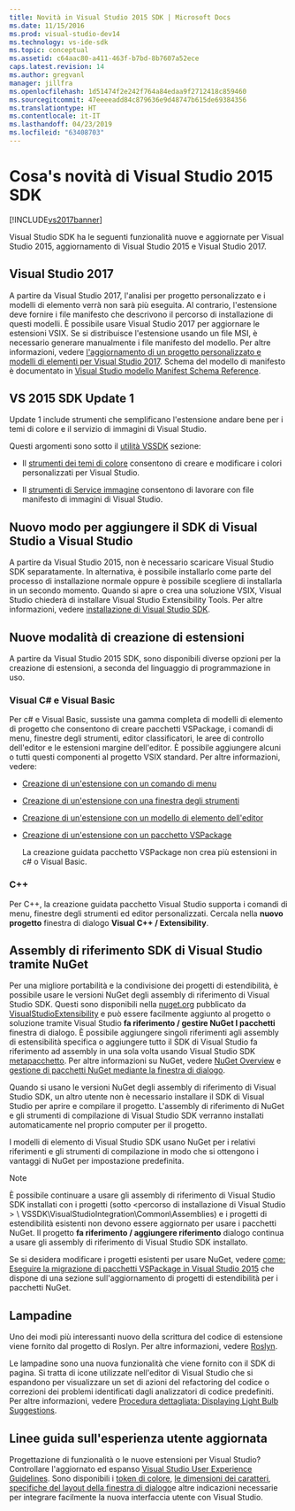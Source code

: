 ```yaml
---
title: Novità in Visual Studio 2015 SDK | Microsoft Docs
ms.date: 11/15/2016
ms.prod: visual-studio-dev14
ms.technology: vs-ide-sdk
ms.topic: conceptual
ms.assetid: c64aac80-a411-463f-b7bd-8b7607a52ece
caps.latest.revision: 14
ms.author: gregvanl
manager: jillfra
ms.openlocfilehash: 1d51474f2e242f764a84edaa9f2712418c859460
ms.sourcegitcommit: 47eeeeadd84c879636e9d48747b615de69384356
ms.translationtype: HT
ms.contentlocale: it-IT
ms.lasthandoff: 04/23/2019
ms.locfileid: "63408703"
---
```

# <a name="what39s-new-in-the-visual-studio-2015-sdk"></a>Cosa&#39;s novità di Visual Studio 2015 SDK
[!INCLUDE[vs2017banner](../includes/vs2017banner.md)]

Visual Studio SDK ha le seguenti funzionalità nuove e aggiornate per Visual Studio 2015, aggiornamento di Visual Studio 2015 e Visual Studio 2017.

## <a name="visual-studio-2017"></a>Visual Studio 2017

A partire da Visual Studio 2017, l'analisi per progetto personalizzato e i modelli di elemento verrà non sarà più eseguita. Al contrario, l'estensione deve fornire i file manifesto che descrivono il percorso di installazione di questi modelli. È possibile usare Visual Studio 2017 per aggiornare le estensioni VSIX. Se si distribuisce l'estensione usando un file MSI, è necessario generare manualmente i file manifesto del modello. Per altre informazioni, vedere [l'aggiornamento di un progetto personalizzato e modelli di elementi per Visual Studio 2017](/visualstudio/extensibility/upgrading-custom-project-and-item-templates-for-visual-studio-2017?view=vs-2015). Schema del modello di manifesto è documentato in [Visual Studio modello Manifest Schema Reference](/visualstudio/extensibility/visual-studio-template-manifest-schema-reference).

## <a name="vs-2015-sdk-update-1"></a>VS 2015 SDK Update 1
 Update 1 include strumenti che semplificano l'estensione andare bene per i temi di colore e il servizio di immagini di Visual Studio.

 Questi argomenti sono sotto il [utilità VSSDK](../extensibility/internals/vssdk-utilities.md) sezione:

- Il [strumenti dei temi di colore](../extensibility/internals/color-theming-tools.md) consentono di creare e modificare i colori personalizzati per Visual Studio.

- Il [strumenti di Service immagine](../extensibility/internals/image-service-tools.md) consentono di lavorare con file manifesto di immagini di Visual Studio.

## <a name="new-way-to-add-the-visual-studio-sdk-to-visual-studio"></a>Nuovo modo per aggiungere il SDK di Visual Studio a Visual Studio
 A partire da Visual Studio 2015, non è necessario scaricare Visual Studio SDK separatamente. In alternativa, è possibile installarlo come parte del processo di installazione normale oppure è possibile scegliere di installarla in un secondo momento. Quando si apre o crea una soluzione VSIX, Visual Studio chiederà di installare Visual Studio Extensibility Tools. Per altre informazioni, vedere [installazione di Visual Studio SDK](../extensibility/installing-the-visual-studio-sdk.md).

## <a name="new-ways-of-creating-extensions"></a>Nuove modalità di creazione di estensioni
 A partire da Visual Studio 2015 SDK, sono disponibili diverse opzioni per la creazione di estensioni, a seconda del linguaggio di programmazione in uso.

### <a name="visual-c-and-visual-basic"></a>Visual C# e Visual Basic
 Per c# e Visual Basic, sussiste una gamma completa di modelli di elemento di progetto che consentono di creare pacchetti VSPackage, i comandi di menu, finestre degli strumenti, editor classificatori, le aree di controllo dell'editor e le estensioni margine dell'editor. È possibile aggiungere alcuni o tutti questi componenti al progetto VSIX standard. Per altre informazioni, vedere:

- [Creazione di un'estensione con un comando di menu](../extensibility/creating-an-extension-with-a-menu-command.md)

- [Creazione di un'estensione con una finestra degli strumenti](../extensibility/creating-an-extension-with-a-tool-window.md)

- [Creazione di un'estensione con un modello di elemento dell'editor](../extensibility/creating-an-extension-with-an-editor-item-template.md)

- [Creazione di un'estensione con un pacchetto VSPackage](../extensibility/creating-an-extension-with-a-vspackage.md)

     La creazione guidata pacchetto VSPackage non crea più estensioni in c# o Visual Basic.

### <a name="c"></a>C++
 Per C++, la creazione guidata pacchetto Visual Studio supporta i comandi di menu, finestre degli strumenti ed editor personalizzati. Cercala nella **nuovo progetto** finestra di dialogo **Visual C++ / Extensibility**.

## <a name="vs-sdk-reference-assemblies-via-nuget"></a>Assembly di riferimento SDK di Visual Studio tramite NuGet
 Per una migliore portabilità e la condivisione dei progetti di estendibilità, è possibile usare le versioni NuGet degli assembly di riferimento di Visual Studio SDK.  Questi sono disponibili nella [nuget.org](http://www.nuget.org) pubblicato da [VisualStudioExtensibility](http://www.nuget.org/profiles/VisualStudioExtensibility) e può essere facilmente aggiunto al progetto o soluzione tramite Visual Studio **fa riferimento / gestire NuGet I pacchetti** finestra di dialogo. È possibile aggiungere singoli riferimenti agli assembly di estensibilità specifica o aggiungere tutto il SDK di Visual Studio fa riferimento ad assembly in una sola volta usando Visual Studio SDK [metapacchetto](http://www.nuget.org/packages/VSSDK_Reference_Assemblies). Per altre informazioni su NuGet, vedere [NuGet Overview](http://docs.nuget.org/) e [gestione di pacchetti NuGet mediante la finestra di dialogo](http://docs.nuget.org/Consume/Package-Manager-Dialog).

 Quando si usano le versioni NuGet degli assembly di riferimento di Visual Studio SDK, un altro utente non è necessario installare il SDK di Visual Studio per aprire e compilare il progetto.  L'assembly di riferimento di NuGet e gli strumenti di compilazione di Visual Studio SDK verranno installati automaticamente nel proprio computer per il progetto.

 I modelli di elemento di Visual Studio SDK usano NuGet per i relativi riferimenti e gli strumenti di compilazione in modo che si ottengono i vantaggi di NuGet per impostazione predefinita.

> [!NOTE]
> È possibile continuare a usare gli assembly di riferimento di Visual Studio SDK installati con i progetti (sotto \<percorso di installazione di Visual Studio > \ VSSDK\VisualStudioIntegration\Common\Assemblies) e i progetti di estendibilità esistenti non devono essere aggiornato per usare i pacchetti NuGet.  Il progetto **fa riferimento / aggiungere riferimento** dialogo continua a usare gli assembly di riferimento di Visual Studio SDK installato.
>
> Se si desidera modificare i progetti esistenti per usare NuGet, vedere [come: Eseguire la migrazione di pacchetti VSPackage in Visual Studio 2015](../extensibility/how-to-migrate-extensibility-projects-to-visual-studio-2015.md) che dispone di una sezione sull'aggiornamento di progetti di estendibilità per i pacchetti NuGet.

## <a name="light-bulbs"></a>Lampadine
 Uno dei modi più interessanti nuovo della scrittura del codice di estensione viene fornito dal progetto di Roslyn. Per altre informazioni, vedere [Roslyn](https://github.com/dotnet/Roslyn).

 Le lampadine sono una nuova funzionalità che viene fornito con il SDK di pagina. Si tratta di icone utilizzate nell'editor di Visual Studio che si espandono per visualizzare un set di azioni del refactoring del codice o correzioni dei problemi identificati dagli analizzatori di codice predefiniti. Per altre informazioni, vedere [Procedura dettagliata: Displaying Light Bulb Suggestions](../extensibility/walkthrough-displaying-light-bulb-suggestions.md).

## <a name="updated-user-experience-guidelines"></a>Linee guida sull'esperienza utente aggiornata
 Progettazione di funzionalità o le nuove estensioni per Visual Studio? Controllare l'aggiornato ed espanso [Visual Studio User Experience Guidelines](../extensibility/ux-guidelines/visual-studio-user-experience-guidelines.md).  Sono disponibili i [token di colore](../extensibility/ux-guidelines/shared-colors-for-visual-studio.md), [le dimensioni dei caratteri](../extensibility/ux-guidelines/fonts-and-formatting-for-visual-studio.md), [specifiche del layout della finestra di dialogo](../extensibility/ux-guidelines/layout-for-visual-studio.md)e altre indicazioni necessarie per integrare facilmente la nuova interfaccia utente con Visual Studio.

